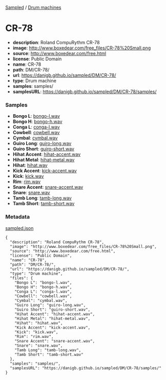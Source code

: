 [Sampled](https://danigb.github.io/sampled)
/
[Drum machines](https://danigb.github.io/sampled/DM)

# CR-78

- __description__: Roland CompuRythm CR-78
- __image__: http://www.boxedear.com/free_files/CR-78%20Small.png
- __source__: http://www.boxedear.com/free.html
- __license__: Public Domain
- __name__: CR-78
- __path__: DM/CR-78/
- __url__: https://danigb.github.io/sampled/DM/CR-78/
- __type__: Drum machine
- __samples__: samples/
- __samplesURL__: https://danigb.github.io/sampled/DM/CR-78/samples/

### Samples

- __Bongo L__: [bongo-l.wav](https://danigb.github.io/sampled/DM/CR-78/samples/bongo-l.wav)
- __Bongo H__: [bongo-h.wav](https://danigb.github.io/sampled/DM/CR-78/samples/bongo-h.wav)
- __Conga L__: [conga-l.wav](https://danigb.github.io/sampled/DM/CR-78/samples/conga-l.wav)
- __Cowbell__: [cowbell.wav](https://danigb.github.io/sampled/DM/CR-78/samples/cowbell.wav)
- __Cymbal__: [cymbal.wav](https://danigb.github.io/sampled/DM/CR-78/samples/cymbal.wav)
- __Guiro Long__: [guiro-long.wav](https://danigb.github.io/sampled/DM/CR-78/samples/guiro-long.wav)
- __Guiro Short__: [guiro-short.wav](https://danigb.github.io/sampled/DM/CR-78/samples/guiro-short.wav)
- __Hihat Accent__: [hihat-accent.wav](https://danigb.github.io/sampled/DM/CR-78/samples/hihat-accent.wav)
- __Hihat Metal__: [hihat-metal.wav](https://danigb.github.io/sampled/DM/CR-78/samples/hihat-metal.wav)
- __Hihat__: [hihat.wav](https://danigb.github.io/sampled/DM/CR-78/samples/hihat.wav)
- __Kick Accent__: [kick-accent.wav](https://danigb.github.io/sampled/DM/CR-78/samples/kick-accent.wav)
- __Kick__: [kick.wav](https://danigb.github.io/sampled/DM/CR-78/samples/kick.wav)
- __Rim__: [rim.wav](https://danigb.github.io/sampled/DM/CR-78/samples/rim.wav)
- __Snare Accent__: [snare-accent.wav](https://danigb.github.io/sampled/DM/CR-78/samples/snare-accent.wav)
- __Snare__: [snare.wav](https://danigb.github.io/sampled/DM/CR-78/samples/snare.wav)
- __Tamb Long__: [tamb-long.wav](https://danigb.github.io/sampled/DM/CR-78/samples/tamb-long.wav)
- __Tamb Short__: [tamb-short.wav](https://danigb.github.io/sampled/DM/CR-78/samples/tamb-short.wav)





### Metadata

[sampled.json](https://danigb.github.io/sampled/DM/CR-78/sampled.json)

```
{
  "description": "Roland CompuRythm CR-78",
  "image": "http://www.boxedear.com/free_files/CR-78%20Small.png",
  "source": "http://www.boxedear.com/free.html",
  "license": "Public Domain",
  "name": "CR-78",
  "path": "DM/CR-78/",
  "url": "https://danigb.github.io/sampled/DM/CR-78/",
  "type": "Drum machine",
  "files": {
    "Bongo L": "bongo-l.wav",
    "Bongo H": "bongo-h.wav",
    "Conga L": "conga-l.wav",
    "Cowbell": "cowbell.wav",
    "Cymbal": "cymbal.wav",
    "Guiro Long": "guiro-long.wav",
    "Guiro Short": "guiro-short.wav",
    "Hihat Accent": "hihat-accent.wav",
    "Hihat Metal": "hihat-metal.wav",
    "Hihat": "hihat.wav",
    "Kick Accent": "kick-accent.wav",
    "Kick": "kick.wav",
    "Rim": "rim.wav",
    "Snare Accent": "snare-accent.wav",
    "Snare": "snare.wav",
    "Tamb Long": "tamb-long.wav",
    "Tamb Short": "tamb-short.wav"
  },
  "samples": "samples/",
  "samplesURL": "https://danigb.github.io/sampled/DM/CR-78/samples/"
}
```

